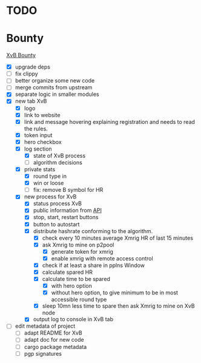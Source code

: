 # TODO

# Bounty

[XvB Bounty](https://bounties.monero.social/posts/105)

- [x] upgrade deps
- [ ] fix clippy
- [ ] better organize some new code
- [ ] merge commits from upstream
- [x] separate logic in smaller modules
- [x] new tab XvB
  - [x] logo
  - [x] link to website
  - [x] link and message hovering explaining registration and needs to read the rules.
  - [x] token input
  - [x] hero checkbox
  - [x] log section
    - [x] state of XvB process
    - [ ] algorithm decisions
  - [x] private stats
      - [x] round type in
      - [x] win or loose
      - [ ] fix: remove B symbol for HR
  - [x] new process for XvB
    - [x] status process XvB
    - [x] public information from [API](https://xmrvsbeast.com/p2pool/stats)
    - [x] stop, start, restart buttons
    - [x] button to autostart
    - [x] distribute hashrate conforming to the algorithm.
      - [x] check every 10 minutes average Xmrig HR of last 15 minutes
      - [x] ask Xmrig to mine on p2pool
        - [x] generate token for xmrig
        - [x] enable xmrig with remote access control
      - [x] check if at least a share in pplns Window
      - [x] calculate spared HR
      - [x] calculate time to be spared
        - [x] with hero option
        - [x] without hero option, to give minimum to be in most accessible round type
      - [x] sleep 10mn less time to spare then ask Xmrig to mine on XvB node
    - [x] output log to console in XvB tab
- [ ] edit metadata of project
  - [ ] adapt README for XvB
  - [ ] adapt doc for new code
  - [ ] cargo package metadata
  - [ ] pgp signatures
